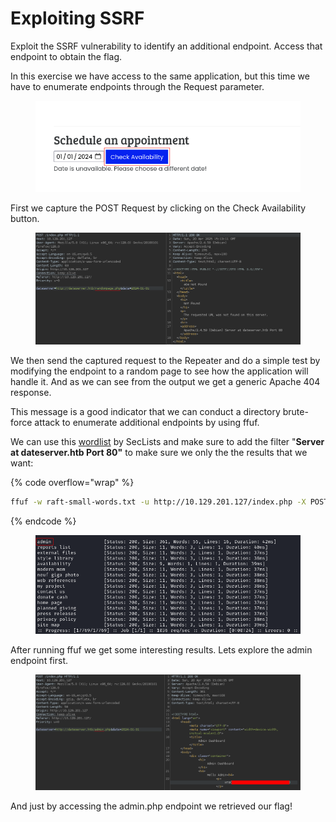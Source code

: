 # Exploiting SSRF

Exploit the SSRF vulnerability to identify an additional endpoint. Access that endpoint to obtain the flag.

In this exercise we have access to the same application, but this time we have to enumerate endpoints through the Request parameter.

<figure><img src="../../../../.gitbook/assets/image (5) (1) (1) (1) (1) (1) (1) (1) (1) (1).png" alt=""><figcaption></figcaption></figure>

First we capture the POST Request by clicking on the Check Availability button.

<figure><img src="../../../../.gitbook/assets/image (1) (1) (1) (1) (1) (1) (1) (1) (1) (1) (1) (1) (1) (1) (1) (1) (1) (1) (1).png" alt=""><figcaption></figcaption></figure>

We then send the captured request to the Repeater and do a simple test by modifying the endpoint to a random page to see how the application will handle it. And as we can see from the output we get a generic Apache 404 response.

This message is a good indicator that we can conduct a directory brute-force attack to enumerate additional endpoints by using ffuf.

We can use this [wordlist](https://github.com/danielmiessler/SecLists/blob/master/Discovery/Web-Content/raft-small-directories-lowercase.txt) by SecLists and make sure to add the filter "**Server at dateserver.htb Port 80"** to make sure we only the the results that we want:&#x20;

{% code overflow="wrap" %}
```bash
ffuf -w raft-small-words.txt -u http://10.129.201.127/index.php -X POST -H "Content-Type: application/x-www-form-urlencoded" -d "dateserver=http://dateserver.htb/FUZZ.php&date=2024-01-01" -fr "Server at dateserver.htb Port 80"
```
{% endcode %}

<figure><img src="../../../../.gitbook/assets/image (2) (1) (1) (1) (1) (1) (1) (1) (1) (1) (1) (1) (1) (1) (1) (1) (1) (1) (1).png" alt=""><figcaption></figcaption></figure>

After running ffuf we get some interesting results. Lets explore the admin endpoint first.

<figure><img src="../../../../.gitbook/assets/image (5) (1) (1) (1) (1) (1) (1) (1) (1) (1) (1).png" alt=""><figcaption></figcaption></figure>

And just by accessing the admin.php endpoint we retrieved our flag!

